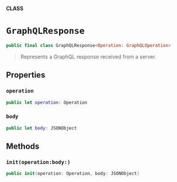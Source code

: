 **CLASS**

# `GraphQLResponse`

```swift
public final class GraphQLResponse<Operation: GraphQLOperation>
```

> Represents a GraphQL response received from a server.

## Properties
### `operation`

```swift
public let operation: Operation
```

### `body`

```swift
public let body: JSONObject
```

## Methods
### `init(operation:body:)`

```swift
public init(operation: Operation, body: JSONObject)
```
